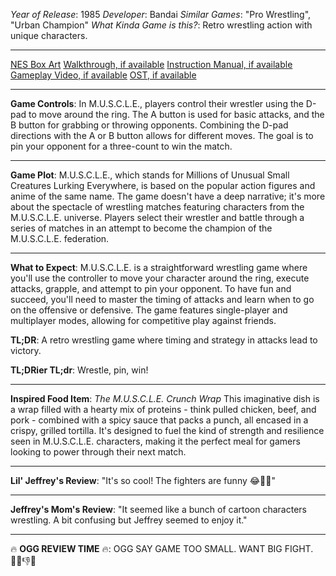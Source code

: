 *Year of Release*: 1985
*Developer*: Bandai
*Similar Games*: "Pro Wrestling", "Urban Champion"
*What Kinda Game is this?*: Retro wrestling action with unique characters.

---
[NES Box Art](https://www.google.com/search?tbm=isch&q=NES+Box+Art+M.U.S.C.L.E.) 
[Walkthrough, if available](https://www.google.com/search?q=Walkthrough+NES+M.U.S.C.L.E.)
[Instruction Manual, if available](https://www.google.com/search?q=NES+Instruction+Manual+M.U.S.C.L.E.)
[Gameplay Video, if available](https://www.youtube.com/results?search_query=gameplay+NES+M.U.S.C.L.E.) 
[OST, if available](https://www.youtube.com/results?search_query=gameplay+NES+M.U.S.C.L.E.+OST)

- - -
**Game Controls**:
In M.U.S.C.L.E., players control their wrestler using the D-pad to move around the ring. The A button is used for basic attacks, and the B button for grabbing or throwing opponents. Combining the D-pad directions with the A or B button allows for different moves. The goal is to pin your opponent for a three-count to win the match.

- - -
**Game Plot**: 
M.U.S.C.L.E., which stands for Millions of Unusual Small Creatures Lurking Everywhere, is based on the popular action figures and anime of the same name. The game doesn't have a deep narrative; it's more about the spectacle of wrestling matches featuring characters from the M.U.S.C.L.E. universe. Players select their wrestler and battle through a series of matches in an attempt to become the champion of the M.U.S.C.L.E. federation.

- - -
**What to Expect**: 
M.U.S.C.L.E. is a straightforward wrestling game where you'll use the controller to move your character around the ring, execute attacks, grapple, and attempt to pin your opponent. To have fun and succeed, you'll need to master the timing of attacks and learn when to go on the offensive or defensive. The game features single-player and multiplayer modes, allowing for competitive play against friends.

**TL;DR**:
A retro wrestling game where timing and strategy in attacks lead to victory.

**TL;DRier TL;dr**: 
Wrestle, pin, win!

---
**Inspired Food Item**: *The M.U.S.C.L.E. Crunch Wrap*
This imaginative dish is a wrap filled with a hearty mix of proteins - think pulled chicken, beef, and pork - combined with a spicy sauce that packs a punch, all encased in a crispy, grilled tortilla. It's designed to fuel the kind of strength and resilience seen in M.U.S.C.L.E. characters, making it the perfect meal for gamers looking to power through their next match.

---
**Lil' Jeffrey's Review**: "It's so cool! The fighters are funny 😂👊💥"

---
**Jeffrey's Mom's Review**: "It seemed like a bunch of cartoon characters wrestling. A bit confusing but Jeffrey seemed to enjoy it."

---
🔥 **OGG REVIEW TIME** 🔥: OGG SAY GAME TOO SMALL. WANT BIG FIGHT. 🤼‍♂️👎🔥